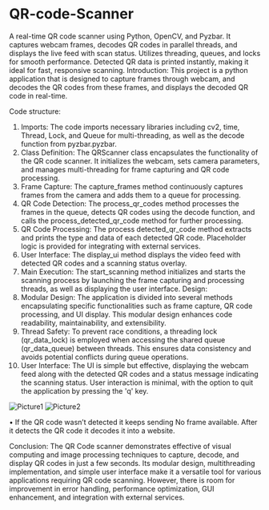 # QR-code-Scanner
A real-time QR code scanner using Python, OpenCV, and Pyzbar. It captures webcam frames, decodes QR codes in parallel threads, and displays the live feed with scan status. Utilizes threading, queues, and locks for smooth performance. Detected QR data is printed instantly, making it ideal for fast, responsive scanning.
Introduction:
This project is a python application that is designed to capture frames through webcam, and decodes the QR codes from these frames, and displays the decoded QR code in real-time.  

Code structure:
1.	Imports: The code imports necessary libraries including cv2, time, Thread, Lock, and Queue for multi-threading, as well as the decode function from pyzbar.pyzbar.
2.	Class Definition: The QRScanner class encapsulates the functionality of the QR code scanner. It initializes the webcam, sets camera parameters, and manages multi-threading for frame capturing and QR code processing.
3.	Frame Capture: The capture_frames method continuously captures frames from the camera and adds them to a queue for processing.
4.	QR Code Detection: The process_qr_codes method processes the frames in the queue, detects QR codes using the decode function, and calls the process_detected_qr_code method for further processing.
5.	QR Code Processing: The process detected_qr_code method extracts and prints the type and data of each detected QR code. Placeholder logic is provided for integrating with external services.
6.	User Interface: The display_ui method displays the video feed with detected QR codes and a scanning status overlay.
7.	Main Execution: The start_scanning method initializes and starts the scanning process by launching the frame capturing and processing threads, as well as displaying the user interface.
Design:
1.	Modular Design: The application is divided into several methods encapsulating specific functionalities such as frame capture, QR code processing, and UI display. This modular design enhances code readability, maintainability, and extensibility.
2.	Thread Safety: To prevent race conditions, a threading lock (qr_data_lock) is employed when accessing the shared queue (qr_data_queue) between threads. This ensures data consistency and avoids potential conflicts during queue operations.
3.	User Interface: The UI is simple but effective, displaying the webcam feed along with the detected QR codes and a status message indicating the scanning status. User interaction is minimal, with the option to quit the application by pressing the 'q' key.
 

 ![Picture1](https://github.com/user-attachments/assets/caf3ddbc-2607-47de-9c40-2127528a0d7a)
![Picture2](https://github.com/user-attachments/assets/bbfb6195-6123-4a12-85bb-0b43ff73baf8)

•	If the QR code wasn’t detected it keeps sending No frame available. After it detects the QR code it decodes it into a website.

Conclusion: 
The QR Code scanner demonstrates effective of visual computing and image processing techniques to capture, decode, and display QR codes in just a few seconds. Its modular design, multithreading implementation, and simple user interface make it a versatile tool for various applications requiring QR code scanning. However, there is room for improvement in error handling, performance optimization, GUI enhancement, and integration with external services.
